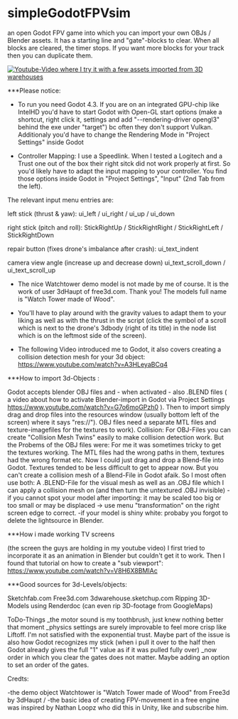 # simpleGodotFPVsim
an open Godot FPV game into which you can import your own OBJs / Blender assets. It has a starting line and "gate"-blocks to clear. When all blocks are cleared, the timer stops. If you want more blocks for your track then you can duplicate them.

[![Youtube-Video where I try it with a few assets imported from 3D warehouses](http://img.youtube.com/vi/YDV4oYfQaaI/1.jpg)](https://www.youtube.com/watch?v=YDV4oYfQaaI)
 

***Please notice:

- To run you need Godot 4.3. If you are on an integrated GPU-chip like IntelHD you'd have to start Godot with Open-GL start options (make a shortcut, right click it, settings and add "--rendering-driver opengl3" behind the exe under "target") bc often they don't support Vulkan. Additionaly you'd have to change the Rendering Mode in "Project Settings" inside Godot

- Controller Mapping: I use a Speedlink. When I tested a Logitech and a Trust one out of the box their right sitck did not work properly at first. So you'd likely have to adapt the input mapping to your controller. You find those options inside Godot in "Project Settings", "Input" (2nd Tab from the left). 

The relevant input menu entries are:


left stick (thrust & yaw):
ui_left /
ui_right /
ui_up /
ui_down


right stick (pitch and roll):
StickRightUp /
StickRightRight /
StickRightLeft /
StickRightDown


repair button (fixes drone's imbalance after crash):
ui_text_indent


camera view angle (increase up and decrease down)
ui_text_scroll_down /
ui_text_scroll_up




- The nice Watchtower demo model is not made by me of course. It is the work of user 3dHaupt of free3d.com. Thank you! The models full name is "Watch Tower made of Wood".
 
- You'll have to play around with the gravity values to adapt them to your liking as well as with the thrust in the script (click the symbol of a scroll which is next to the drone's 3dbody (right of its title) in the node list which is on the leftmost side of the screen).

- The following Video introduced me to Godot, it also covers creating a collision detection mesh for your 3d object: https://www.youtube.com/watch?v=A3HLeyaBCq4


***How to import 3d-Objects :

Godot accepts blender OBJ files and - when activated - also .BLEND files ( a video about how to activate Blender-import in Godot via Project Settings https://www.youtube.com/watch?v=G7o6moGPzh0 ).
Then to import simply drag and drop files into the resources window (usually bottom left of the screen) where it says "res://"). OBJ files need a separate MTL files and texture-imagefiles for the textures to work). 
Collision: For OBJ-Files you can create "Collision Mesh Twins" easily to make collision detection work. But the Probems of the OBJ files were: For me it was sometimes tricky to get the textures working. The MTL files had the wrong paths in them, textures had the wrong format etc.
Now I could just drag and drop a Blend-file into Godot. Textures tended to be less difficult to get to appear now.
But you can't create a collision mesh of a Blend-File in Godot afaik. So I most often use both: A .BLEND-File for the visual mesh as well as an .OBJ file which I can apply a collision mesh on (and then turn the untextured .OBJ invisible)
-if you cannot spot your model after importing: it may be scaled too big or too small or may be displaced -> use menu "transformation" on the right screen edge to correct.
-if your model is shiny white: probaby you forgot to delete the lightsource in Blender.

***How i made working TV screens 

(the screen the guys are holding in my youtube video)
I first tried to incorporate it as an animation in Blender but couldn't get it to work. Then I found that tutorial on how to create a "sub viewport":
https://www.youtube.com/watch?v=V8H6X8BMIAc



***Good sources for 3d-Levels/objects:

Sketchfab.com
Free3d.com
3dwarehouse.sketchup.com
Ripping 3D-Models using Renderdoc (can even rip 3D-footage from GoogleMaps)


ToDo-Things
_the motor sound is my toothbrush, just knew nothing better that moment
_physics settings are surely improvable to feel more crisp like Liftoff. I'm not satisfied with the exponential trust. Maybe part of the issue is also how Godot recognizes my stick (when i pull it over to the half then Godot already gives the full "1" value as if it was pulled fully over)
_now order in which you clear the gates does not matter. Maybe adding an option to set an order of the gates.


Credts:

-the demo object Watchtower is "Watch Tower made of Wood" from Free3d by 3dHaupt /
-the basic idea of creating FPV-movement in a free engine was inspired by Nathan Loopz who did this in Unity, like and subscribe him. 
